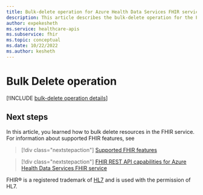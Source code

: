 ```yaml
---
title: Bulk-delete operation for Azure Health Data Services FHIR service
description: This article describes the bulk-delete operation for the FHIR service.
author: expekesheth
ms.service: healthcare-apis
ms.subservice: fhir
ms.topic: conceptual
ms.date: 10/22/2022
ms.author: kesheth
---
```


# Bulk Delete operation

[!INCLUDE [bulk-delete operation details](../includes/fhir-bulk-delete-operation.md)]

## Next steps

In this article, you learned how to bulk delete resources in the FHIR service. For information about supported FHIR features, see

>[!div class="nextstepaction"]
>[Supported FHIR features](fhir-features-supported.md)

>[!div class="nextstepaction"]
>[FHIR REST API capabilities for Azure Health Data Services FHIR service](fhir-rest-api-capabilities.md)

FHIR&#174; is a registered trademark of [HL7](https://hl7.org/fhir/) and is used with the permission of HL7.
